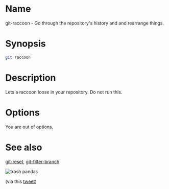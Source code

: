 # Name

git-raccoon - Go through the repository's history and and rearrange things.

# Synopsis

```bash
git raccoon
```

# Description

Lets a raccoon loose in your repository. Do not run this.

# Options

You are out of options.

# See also

[git-reset](https://git-scm.com/docs/git-reset), [git-filter-branch](https://git-scm.com/docs/git-filter-branch)

![trash pandas](https://pbs.twimg.com/media/CSgqOoMUEAAEl8w.png)

(via this [tweet](https://twitter.com/brandonnn/status/659823777044279296))
